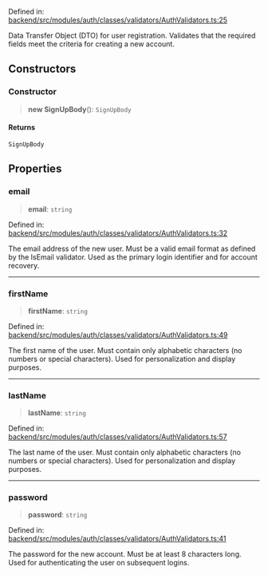 Defined in: [backend/src/modules/auth/classes/validators/AuthValidators.ts:25](https://github.com/continuousactivelearning/vibe/blob/4a4fd41682dd9274e95c74d5ff310441c462b96e/backend/src/modules/auth/classes/validators/AuthValidators.ts#L25)

Data Transfer Object (DTO) for user registration.
Validates that the required fields meet the criteria for creating a new account.

## Constructors

### Constructor

> **new SignUpBody**(): `SignUpBody`

#### Returns

`SignUpBody`

## Properties

### email

> **email**: `string`

Defined in: [backend/src/modules/auth/classes/validators/AuthValidators.ts:32](https://github.com/continuousactivelearning/vibe/blob/4a4fd41682dd9274e95c74d5ff310441c462b96e/backend/src/modules/auth/classes/validators/AuthValidators.ts#L32)

The email address of the new user.
Must be a valid email format as defined by the IsEmail validator.
Used as the primary login identifier and for account recovery.

***

### firstName

> **firstName**: `string`

Defined in: [backend/src/modules/auth/classes/validators/AuthValidators.ts:49](https://github.com/continuousactivelearning/vibe/blob/4a4fd41682dd9274e95c74d5ff310441c462b96e/backend/src/modules/auth/classes/validators/AuthValidators.ts#L49)

The first name of the user.
Must contain only alphabetic characters (no numbers or special characters).
Used for personalization and display purposes.

***

### lastName

> **lastName**: `string`

Defined in: [backend/src/modules/auth/classes/validators/AuthValidators.ts:57](https://github.com/continuousactivelearning/vibe/blob/4a4fd41682dd9274e95c74d5ff310441c462b96e/backend/src/modules/auth/classes/validators/AuthValidators.ts#L57)

The last name of the user.
Must contain only alphabetic characters (no numbers or special characters).
Used for personalization and display purposes.

***

### password

> **password**: `string`

Defined in: [backend/src/modules/auth/classes/validators/AuthValidators.ts:41](https://github.com/continuousactivelearning/vibe/blob/4a4fd41682dd9274e95c74d5ff310441c462b96e/backend/src/modules/auth/classes/validators/AuthValidators.ts#L41)

The password for the new account.
Must be at least 8 characters long.
Used for authenticating the user on subsequent logins.
